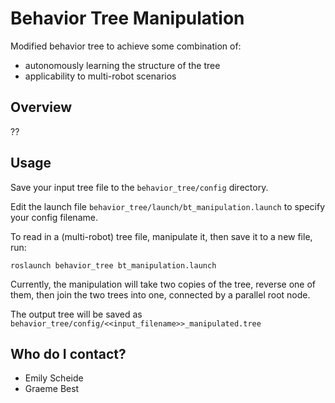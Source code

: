 # Behavior Tree Manipulation

Modified behavior tree to achieve some combination of:

* autonomously learning the structure of the tree
* applicability to multi-robot scenarios

## Overview

??

## Usage

Save your input tree file to the `behavior_tree/config` directory.

Edit the launch file `behavior_tree/launch/bt_manipulation.launch` to specify your config filename.

To read in a (multi-robot) tree file, manipulate it, then save it to a new file, run:
```
roslaunch behavior_tree bt_manipulation.launch
```

Currently, the manipulation will take two copies of the tree, reverse one of them, then join the two trees into one, connected by a parallel root node.

The output tree will be saved as `behavior_tree/config/<<input_filename>>_manipulated.tree`

## Who do I contact?

* Emily Scheide
* Graeme Best